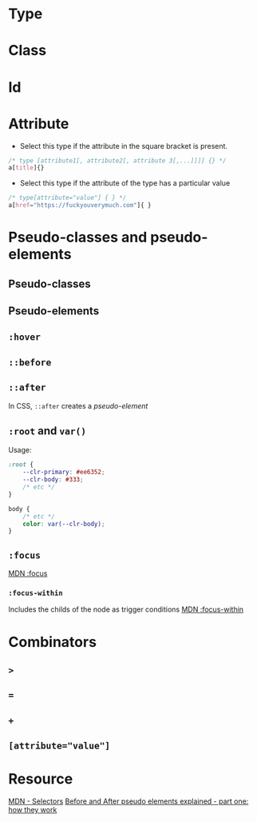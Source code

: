 # Type
# Class
# Id
# Attribute
- Select this type if the attribute in the square bracket is present.
```css
/* type [attribute1[, attribute2[, attribute 3[,...]]]] {} */
a[title]{}
```
- Select this type if the attribute of the type has a particular value
```css
/* type[attribute="value"] { } */
a[href="https://fuckyouverymuch.com"]{ }
```
# Pseudo-classes and pseudo-elements
## Pseudo-classes
## Pseudo-elements
## ```:hover```
## ```::before```
## ```::after```
In CSS, ```::after``` creates a *pseudo-element*
## ```:root``` and ```var()```
Usage:
```css
:root {
    --clr-primary: #ee6352;
    --clr-body: #333;
    /* etc */
}

body {
    /* etc */
    color: var(--clr-body);
}

```
## ```:focus```
[MDN :focus](https://developer.mozilla.org/en-US/docs/Web/CSS/:focus)
### ```:focus-within```
Includes the childs of the node as trigger conditions
[MDN :focus-within](https://developer.mozilla.org/en-US/docs/Web/CSS/:focus-within)

# Combinators
## ```>```
## ```=```
## ```+```
## ```[attribute="value"]```
# Resource
[MDN - Selectors](https://developer.mozilla.org/en-US/docs/Learn/CSS/Building_blocks/Selectors)
[Before and After pseudo elements explained - part one: how they work](https://www.youtube.com/watch?v=zGiirUiWslI)